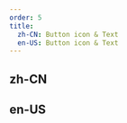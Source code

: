 ```yaml
---
order: 5
title:
  zh-CN: Button icon & Text
  en-US: Button icon & Text
---
```


## zh-CN

## en-US
